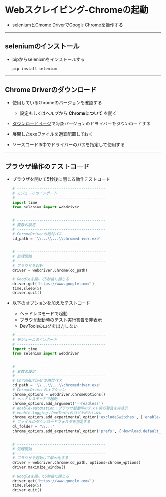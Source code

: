 # Webスクレイピング-Chromeの起動

* seleniumとChrome DriverでGoogle Chromeを操作する

***

## seleniumのインストール

* pipからseleniumをインストールする

  ```cmd
  pip install selenium
  ```

***

## Chrome Driverのダウンロード

* 使用しているChromeのバージョンを確認する

  * 設定もしくはヘルプから __Chromeについて__ を開く

* [ダウンロードページ](https://chromedriver.chromium.org/downloads)で対象バージョンのドライバーをダウンロードする

* 展開したexeファイルを適宜配置しておく

* ソースコードの中でドライバーのパスを指定して使用する

***

## ブラウザ操作のテストコード

* ブラウザを開いて5秒後に閉じる動作テストコード

  ```python
  # ----------------------------------------
  # モジュールのインポート
  # ----------------------------------------
  import time
  from selenium import webdriver


  # ----------------------------------------
  # 変数の設定
  # ----------------------------------------
  # ChromeDriverの絶対パス
  cd_path = '\\...\\...\\chromedriver.exe'


  # ----------------------------------------
  # 処理開始
  # ----------------------------------------
  # ブラウザを起動
  driver = webdriver.Chrome(cd_path)

  # Googleを開いて5秒後に閉じる
  driver.get('https://www.google.com/')
  time.sleep(5)
  driver.quit()
  ```

* 以下のオプションを加えたテストコード
  * ヘッドレスモードで起動
  * ブラウザ起動時のテスト実行警告を非表示
  * DevToolsのログを出力しない

  ```python
  # ----------------------------------------
  # モジュールのインポート
  # ----------------------------------------
  import time
  from selenium import webdriver


  # ----------------------------------------
  # 変数の設定
  # ----------------------------------------
  # ChromeDriverの絶対パス
  cd_path = '\\...\\...\\chromedriver.exe'
  # ChromeDriverのオプション
  chrome_options = webdriver.ChromeOptions()
  # ヘッドレスモードで起動
  chrome_options.add_argument('--headless')
  # enable-automation：ブラウザ起動時のテスト実行警告を非表示
  # enable-logging：DevToolsのログを出力しない
  chrome_options.add_experimental_option('excludeSwitches', ['enable-automation', 'enable-logging'])
  # ファイルのダウンロードフォルダを指定する
  dl_folder = '\\...'
  chrome_options.add_experimental_option('prefs', {'download.default_directory': dl_folder})


  # ----------------------------------------
  # 処理開始
  # ----------------------------------------
  # ブラウザを起動して最大化する
  driver = webdriver.Chrome(cd_path, options=chrome_options)
  driver.maximize_window()

  # Googleを開いて5秒後に閉じる
  driver.get('https://www.google.com/')
  time.sleep(5)
  driver.quit()
  ```
